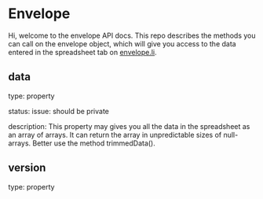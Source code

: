 # Envelope
Hi, welcome to the envelope API docs. This repo describes the methods you can call on the envelope object, which will give you access to the data entered in the spreadsheet tab on [envelope.li](https://envelope.li).

## data
type: property

status: issue: should be private

description: This property may gives you all the data in the spreadsheet as an array of arrays. It can return the array in unpredictable sizes of null-arrays. Better use the method trimmedData().

## version
type: property
